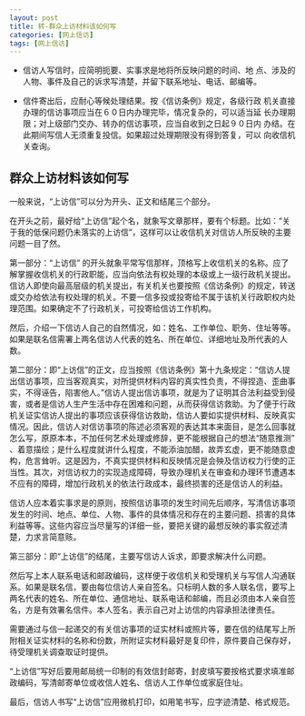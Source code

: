 ```yaml
---
layout: post
title: 转-群众上访材料该如何写
categories: [网上信访]
tags: [网上信访]
---
```


 * 信访人写信时，应简明扼要、实事求是地将所反映问题的时间、地 点、涉及的人物、事件及自己的诉求写清楚，并留下联系地址、电话、邮编等。

 * 信件寄出后，应耐心等候处理结果。按《信访条例》规定，各级行政 机关直接办理的信访事项应当在６０日内办理完毕，情况复杂的，可以适当延 长办理期限；对上级部门交办、转办的信访事项，应当自收到之日起９０日内 办结。在此期间写信人无须重复投信。如果超过处理期限没有得到答复，可以 向收信机关查询。


## 群众上访材料该如何写

一般来说，“上访信”可以分为开头、正文和结尾三个部分。

在开头之前，最好给“上访信”起个名，就象写文章那样，要有个标题。比如：“关于我的低保问题仍未落实的上访信”，这样可以让收信机关对信访人所反映的主要问题一目了然。

第一部分：“上访信” 的开头就象平常写信那样，顶格写上收信机关的名称。应了解掌握收信机关的行政职能，应当向依法有权处理的本级或上一级行政机关提出。信访人即使向最高层级的机关提出，有关机关也要按照《信访条例》的规定，转送或交办给依法有权处理的机关。不要一信多投或投寄给不属于该机关行政职权内处理范围。如果确定不了行政机关，可投寄给信访工作机构。

然后，介绍一下信访人自己的自然情况，如：姓名、工作单位、职务、住址等等。如果是联名信需署上两名信访人代表的姓名、所在单位、详细地址及所代表的人数。 

第二部分：即“上访信”的正文，应当按照《信访条例》第十九条规定：“信访人提出信访事项，应当客观真实，对所提供材料内容的真实性负责，不得捏造、歪曲事实，不得诬告，陷害他人。”信访人提出信访事项，就是为了证明其合法利益受到侵害，或者是信访人生产生活中存在困难和问题，从而获得信访救助。为了便于行政机关证实信访人提出的事项应该获得信访救助，信访人要如实提供材料、反映真实情况。因此，信访人对信访事项的陈述必须客观的表达其本来面目，是怎么回事就怎么写，原原本本，不加任何艺术处理或修辞，更不能根据自己的想法“随意推测” 、着意描绘；是什么程度就讲什么程度，不能添油加醋，故弄玄虚，更不能随意虚构，危言耸听。这是因为，不真实提供材料和反映情况是会殃及信访权力行使的正当性。其次，对信访权力的实现造成障碍，导致办理机关在审查和办理环节遭遇本不应有的障碍，增加行政机关的依法行政成本，最终损害的还是信访人的利益。 

信访人应本着实事求是的原则，按照信访事项的发生时间先后顺序，写清信访事项发生的时间、地点、单位、人物、事件的具体情况和存在的主要问题、损害的具体利益等等。这些内容应当尽量写的详细一些，要把关键的最想反映的事实叙述清楚，力求言简意赅。 

第三部分：即“上访信”的结尾，主要写信访人诉求，即要求解决什么问题。

然后写上本人联系电话和邮政编码，这样便于收信机关和受理机关与写信人沟通联系。如果是联名信，要由每位信访人亲自签名。只标明人数的多人联名信，要写上两名代表的姓名、所在单位、通信地址、联系电话和邮编，而且必须由本人亲自签名，方是有效署名信件。本人签名，表示自己对上访信的内容承担法律责任。

需要通过与信一起递交的有关信访事项的证实材料或照片等，要在信的结尾写上所附相关证实材料的名称和份数，所附证实材料最好是复印件，原件要自己保存好，待受理机关调查取证时提供。 

“上访信”写好后要用邮局统一印制的有效信封邮寄，封皮填写要按格式要求填准邮政编码，写清邮寄单位或收信人姓名、信访人工作单位或家庭住址。 

最后，信访人书写“上访信”应用微机打印，如用笔书写，应字迹清楚、格式规范。


